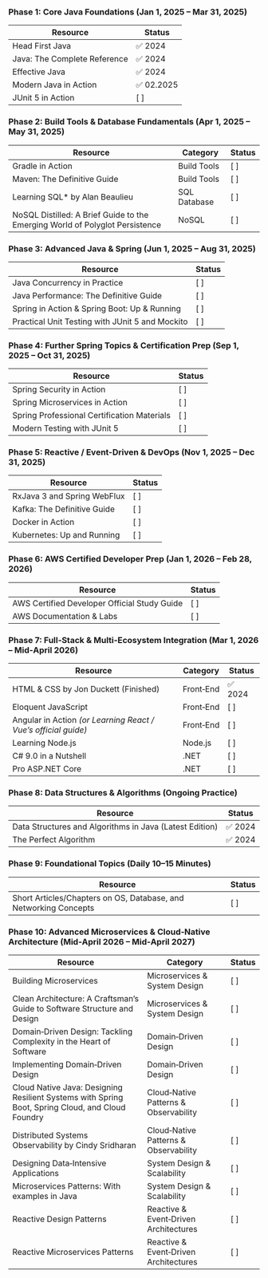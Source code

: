 ### Phase 1: Core Java Foundations (Jan 1, 2025 – Mar 31, 2025)
| Resource | Status |
|----------|--------|
| Head First Java | ✅ 2024 |
| Java: The Complete Reference | ✅ 2024 |
| Effective Java | ✅ 2024 |
| Modern Java in Action | ✅ 02.2025|
| JUnit 5 in Action | [ ] |

### Phase 2: Build Tools & Database Fundamentals (Apr 1, 2025 – May 31, 2025)
| Resource | Category | Status |
|----------|----------|--------|
| Gradle in Action | Build Tools | [ ] |
| Maven: The Definitive Guide | Build Tools | [ ] |
| Learning SQL* by Alan Beaulieu | SQL Database | [ ] |
| NoSQL Distilled: A Brief Guide to the Emerging World of Polyglot Persistence | NoSQL | [ ] |

### Phase 3: Advanced Java & Spring (Jun 1, 2025 – Aug 31, 2025)
| Resource | Status |
|----------|--------|
| Java Concurrency in Practice | [ ] |
| Java Performance: The Definitive Guide | [ ] |
| Spring in Action & Spring Boot: Up & Running | [ ] |
| Practical Unit Testing with JUnit 5 and Mockito | [ ] |

### Phase 4: Further Spring Topics & Certification Prep (Sep 1, 2025 – Oct 31, 2025)
| Resource | Status |
|----------|--------|
| Spring Security in Action | [ ] |
| Spring Microservices in Action | [ ] |
| Spring Professional Certification Materials | [ ] |
| Modern Testing with JUnit 5 | [ ] |

### Phase 5: Reactive / Event-Driven & DevOps (Nov 1, 2025 – Dec 31, 2025)
| Resource | Status |
|----------|--------|
| RxJava 3 and Spring WebFlux | [ ] |
| Kafka: The Definitive Guide | [ ] |
| Docker in Action | [ ] |
| Kubernetes: Up and Running | [ ] |

### Phase 6: AWS Certified Developer Prep (Jan 1, 2026 – Feb 28, 2026)
| Resource | Status |
|----------|--------|
| AWS Certified Developer Official Study Guide | [ ] |
| AWS Documentation & Labs | [ ] |

### Phase 7: Full‑Stack & Multi‑Ecosystem Integration (Mar 1, 2026 – Mid‑April 2026)
| Resource | Category | Status |
|----------|----------|--------|
| HTML & CSS by Jon Duckett (Finished) | Front‑End | ✅ 2024 |
| Eloquent JavaScript | Front‑End | [ ] |
| Angular in Action *(or Learning React / Vue’s official guide)* | Front‑End | [ ] |
| Learning Node.js | Node.js | [ ] |
| C# 9.0 in a Nutshell | .NET | [ ] |
| Pro ASP.NET Core | .NET | [ ] |

### Phase 8: Data Structures & Algorithms (Ongoing Practice)
| Resource | Status |
|----------|--------|
| Data Structures and Algorithms in Java (Latest Edition) | ✅ 2024 |
| The Perfect Algorithm | ✅ 2024 |

### Phase 9: Foundational Topics (Daily 10–15 Minutes)
| Resource | Status |
|----------|--------|
| Short Articles/Chapters on OS, Database, and Networking Concepts | [ ] |

### Phase 10: Advanced Microservices & Cloud‑Native Architecture (Mid‑April 2026 – Mid‑April 2027)
| Resource | Category | Status |
|----------|----------|--------|
| Building Microservices | Microservices & System Design | [ ] |
| Clean Architecture: A Craftsman’s Guide to Software Structure and Design | Microservices & System Design | [ ] |
| Domain‑Driven Design: Tackling Complexity in the Heart of Software | Domain‑Driven Design | [ ] |
| Implementing Domain‑Driven Design | Domain‑Driven Design | [ ] |
| Cloud Native Java: Designing Resilient Systems with Spring Boot, Spring Cloud, and Cloud Foundry | Cloud‑Native Patterns & Observability | [ ] |
| Distributed Systems Observability by Cindy Sridharan | Cloud‑Native Patterns & Observability | [ ] |
| Designing Data‑Intensive Applications | System Design & Scalability | [ ] |
| Microservices Patterns: With examples in Java | System Design & Scalability | [ ] |
| Reactive Design Patterns | Reactive & Event‑Driven Architectures | [ ] |
| Reactive Microservices Patterns | Reactive & Event‑Driven Architectures | [ ] |
